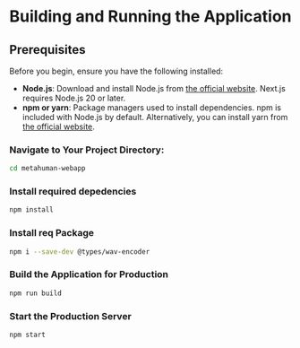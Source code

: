 # Building and Running the Application

## Prerequisites

Before you begin, ensure you have the following installed:

- **Node.js**: Download and install Node.js from [the official website](https://nodejs.org/). Next.js requires Node.js 20 or later.
- **npm or yarn**: Package managers used to install dependencies. npm is included with Node.js by default. Alternatively, you can install yarn from [the official website](https://yarnpkg.com/).

### Navigate to Your Project Directory:
```bash
cd metahuman-webapp
```

### Install required depedencies
```bash
npm install
```

### Install req Package
```bash
npm i --save-dev @types/wav-encoder 
```

### Build the Application for Production
```bash
npm run build
```

### Start the Production Server
```bash
npm start
```